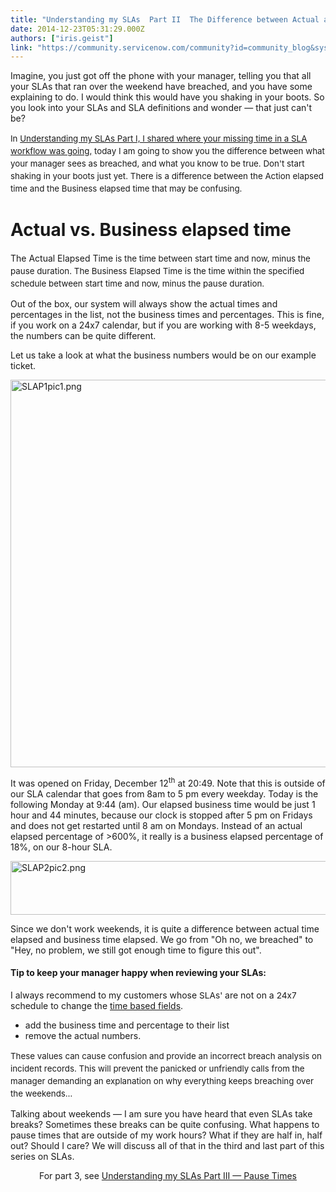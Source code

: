 ```yaml
---
title: "Understanding my SLAs  Part II  The Difference between Actual and Business elapsed times"
date: 2014-12-23T05:31:29.000Z
authors: ["iris.geist"]
link: "https://community.servicenow.com/community?id=community_blog&sys_id=e33e62addbd0dbc01dcaf3231f9619a2"
---
```

<p>Imagine, you just got off the phone with your manager, telling you that all your SLAs that ran over the weekend have breached, and you have some explaining to do. I would think this would have you shaking in your boots. So you look into your SLAs and SLA definitions and wonder — that just can't be?</p><p><span style="font-size: 10pt; line-height: 1.5em;"> </span></p><p><span style="font-size: 10pt; line-height: 1.5em;">In <a title="" _jive_internal="true" href="/community?id=community_blog&sys_id=1bdd6ae9dbd0dbc01dcaf3231f961947">Understanding my SLAs Part I, I shared where your missing time in a SLA workflow was going,</a> today I am going to show you the difference between what your manager sees as breached, and what you know to be true. Don't start shaking in your boots just yet. There is a difference between the Action elapsed time and the Business elapsed time that may be confusing.</span></p><p><span style="font-size: 10pt; line-height: 1.5em;"> </span></p><p><span style="font-size: 10pt; line-height: 1.5em;"> </span></p><h1>Actual vs. Business elapsed time</h1><p>The Actual Elapsed Time<span style="font-size: 10pt; line-height: 1.5em;"> is the time between start time and now, minus the pause duration. The </span><span style="font-size: 10pt; line-height: 1.5em;">Business Elapsed Time is the</span><span style="font-size: 10pt; line-height: 1.5em;"> time within the specified schedule between start time and now, minus the pause duration.</span></p><p></p><p>Out of the box, our system will always show the actual times and percentages in the list, not the business times and percentages. This is fine, if you work on a 24x7 calendar, but if you are working with 8-5 weekdays, the numbers can be quite different.</p><p></p><p>Let us take a look at what the business numbers would be on our example ticket.</p><p><img   alt="SLAP1pic1.png" class="image-0 jive-image" src="74b43802db9c5f048c8ef4621f9619cc.iix" style="border=height: 70px; width: 620px; display: block; margin-left: auto; margin-right: auto;"/></p><p></p><p>It was opened on Friday, December 12<sup>th</sup> at 20:49. Note that this is outside of our SLA calendar that goes from 8am to 5 pm every weekday. Today is the following Monday at 9:44 (am). Our elapsed business time would be just 1 hour and 44 minutes, because our clock is stopped after 5 pm on Fridays and does not get restarted until 8 am on Mondays. Instead of an actual elapsed percentage of &gt;600%, it really is a business elapsed percentage of 18%, on our 8-hour SLA.</p><p></p><p><img   alt="SLAP2pic2.png" class="image-1 jive-image" src="6bff88cadb549704ed6af3231f961919.iix" style="height: 86px; width: 620px; display: block; margin-left: auto; margin-right: auto;"/></p><p>Since we don't work weekends, it is quite a difference between actual time elapsed and business time elapsed. We go from "Oh no, we breached" to "Hey, no problem, we still got enough time to figure this out".</p><p></p><h4>Tip to keep your manager happy when reviewing your SLAs:</h4><p>I always recommend to my customers whose <span style="font-size: 13.63636302948px;">SLAs' </span> are not on a <span style="font-size: 13.63636302948px;">24x7</span> schedule to change the <a title="ki.servicenow.com/index.php?title=Service_Level_Agreements#Time-Based_Fields" href="http://wiki.servicenow.com/index.php?title=Service_Level_Agreements#Time-Based_Fields">time based fields</a>.</p><ul><li>add the business time and percentage to their list</li><li>remove the actual numbers.</li></ul><p><span style="font-size: 10pt; line-height: 1.5em;">These values can cause confusion and provide an incorrect breach analysis on incident records. This will prevent the panicked or unfriendly calls from the manager demanding an explanation on why everything keeps breaching over the weekends…</span></p><p></p><p></p><p>Talking about weekends — I am sure you have heard that even SLAs take breaks? Sometimes these breaks can be quite confusing. What happens to pause times that are outside of my work hours? What if they are half in, half out? Should I care? We will discuss all of that in the third and last part of this series on SLAs.</p><p></p><p style="text-align: center;">For part 3, see <a title="Understanding my SLAs Part III — Pause Times" __default_attr="3759" __jive_macro_name="blogpost" class="jive_macro jive_macro_blogpost" data-orig-content="Understanding my SLAs Part III — Pause Times" data-renderedposition="911.7188110351562_493.6632080078125_311_17" href="/community?id=community_blog&sys_id=be6c6ea1dbd0dbc01dcaf3231f9619d9">Understanding my SLAs Part III — Pause Times</a> </p>